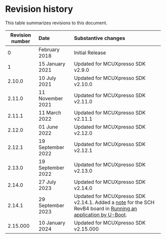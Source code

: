 # Revision history

This table summarizes revisions to this document.

|Revision number|Date|Substantive changes|
|---------------|:---|:------------------|
|0|February 2018|Initial Release|
|1|15 January 2021|Updated for MCUXpresso SDK v2.9.0|
|2.10.0|10 July 2021|Updated for MCUXpresso SDK v2.10.0|
|2.11.0|11 November 2021|Updated for MCUXpresso SDK v2.11.0|
|2.11.1|11 March 2022|Updated for MCUXpresso SDK v2.11.1|
|2.12.0|01 June 2022|Updated for MCUXpresso SDK v2.12.0|
|2.12.1|19 September 2022|Updated for MCUXpresso SDK v2.12.1|
|2.13.0|19 September 2022|Updated for MCUXpresso SDK v2.13.0|
|2.14.0|27 July 2023|Updated for MCUXpresso SDK v2.14.0|
|2.14.1|29 September 2023|Updated for MCUXpresso SDK v2.14.1. Added a [note](running_an_application_by_u-boot.md#schnote) for the SCH RevB4 board in [Running an application by U-Boot](running_an_application_by_u-boot.md).|
|2.15.000|10 January 2024|Updated for MCUXpresso SDK v2.15.000|

